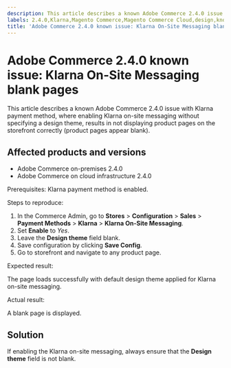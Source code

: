 ```yaml
---
description: This article describes a known Adobe Commerce 2.4.0 issue with Klarna payment method, where enabling Klarna on-site messaging without specifying a design theme, results in not displaying product pages on the storefront correctly (product pages appear blank).
labels: 2.4.0,Klarna,Magento Commerce,Magento Commerce Cloud,design,known issues,on-site messaging,payment,troubleshooting,Adobe Commerce,cloud infrastructure,on-premises
title: 'Adobe Commerce 2.4.0 known issue: Klarna On-Site Messaging blank pages'
---
```


# Adobe Commerce 2.4.0 known issue: Klarna On-Site Messaging blank pages

This article describes a known Adobe Commerce 2.4.0 issue with Klarna payment method, where enabling Klarna on-site messaging without specifying a design theme, results in not displaying product pages on the storefront correctly (product pages appear blank).

## Affected products and versions

* Adobe Commerce on-premises 2.4.0
* Adobe Commerce on cloud infrastructure 2.4.0

<span class="wysiwyg-underline">Prerequisites:</span> Klarna payment method is enabled.

<span class="wysiwyg-underline">Steps to reproduce:</span>

1. In the Commerce Admin, go to **Stores** > **Configuration** > **Sales** > **Payment Methods** > **Klarna** > **Klarna On-Site Messaging**.
1. Set **Enable** to *Yes*.
1. Leave the **Design theme** field blank.
1. Save configuration by clicking **Save Config**.
1. Go to storefront and navigate to any product page.

<span class="wysiwyg-underline">Expected result:</span>

The page loads successfully with default design theme applied for Klarna on-site messaging.

<span class="wysiwyg-underline">Actual result:</span>

A blank page is displayed.

## Solution

If enabling the Klarna on-site messaging, always ensure that the **Design theme** field is not blank.
